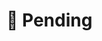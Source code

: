 # 🚨 Pending

<!-- - Clouds (https://www.shadertoy.com/view/XslGRr) -->
<!-- - Rainforest (https://www.shadertoy.com/view/4ttSWf) -->
<!-- - Seascape () -->